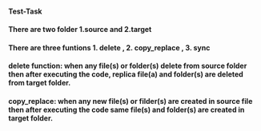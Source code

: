 #### Test-Task
#### There are two folder 1.source and 2.target
#### There are three funtions 1. delete , 2. copy_replace , 3. sync
#### delete function: when any file(s) or folder(s) delete from source folder then after executing the code, replica file(a) and folder(s) are deleted from target folder.
#### copy_replace: when any new file(s) or filder(s) are created in source file then after executing the code same file(s) and folder(s) are created in target folder. 
